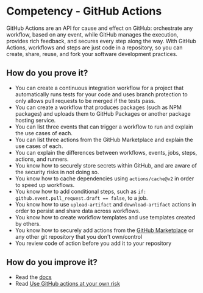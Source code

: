 # Competency - GitHub Actions

GitHub Actions are an API for cause and effect on GitHub: orchestrate any workflow, based on any event, while GitHub manages the execution, provides rich feedback, and secures every step along the way. With GitHub Actions, workflows and steps are just code in a repository, so you can create, share, reuse, and fork your software development practices.

## How do you prove it?
* You can create a continuous integration workflow for a project that automatically runs tests for your code and uses branch protection to only allows pull requests to be merged if the tests pass.
* You can create a workflow that produces packages (such as NPM packages) and uploads them to GitHub Packages or another package hosting service.
* You can list three events that can trigger a workflow to run and explain the use cases of each.
* You can list three actions from the GitHub Marketplace and explain the use cases of each.
* You can explain the differences between workflows, events, jobs, steps, actions, and runners.
* You know how to securely store secrets within GitHub, and are aware of the security risks in not doing so.
* You know how to cache dependencies using `actions/cache@v2` in order to speed up workflows.
* You know how to add conditional steps, such as `if: github.event.pull_request.draft == false`, to a job.
* You know how to use `upload-artifact` and `download-artifact` actions in order to persist and share data across workflows.
* You know how to create workflow templates and use templates created by others.
* You know how to securely add actions from the [GitHub Marketplace](https://github.com/marketplace) or any other git repository that you don't own/control
* You review code of action before you add it to your repository

## How do you improve it?
* Read the [docs](https://docs.github.com/en/free-pro-team@latest/actions)
* Read [Use GitHub actions at your own risk](https://julienrenaux.fr/2019/12/20/github-actions-security-risk/)
